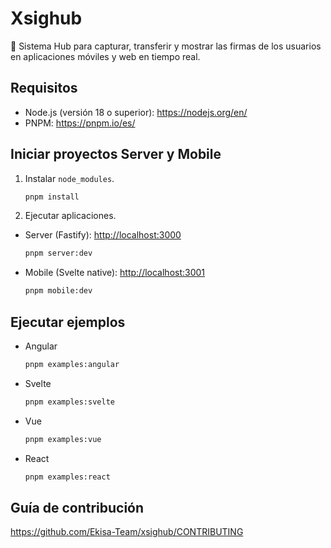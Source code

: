 # Xsighub

📝 Sistema Hub para capturar, transferir y mostrar las firmas de los usuarios en aplicaciones móviles y web en tiempo real.

## Requisitos

- Node.js (versión 18 o superior): <https://nodejs.org/en/>
- PNPM: <https://pnpm.io/es/>

## Iniciar proyectos Server y Mobile

1. Instalar `node_modules`.

   ```sh
   pnpm install
   ```

2. Ejecutar aplicaciones.

- Server (Fastify): [http://localhost:3000](http://localhost:3000)

  ```sh
  pnpm server:dev
  ```

- Mobile (Svelte native): [http://localhost:3001](http://localhost:3001)

  ```sh
  pnpm mobile:dev
  ```

## Ejecutar ejemplos

- Angular

  ```sh
  pnpm examples:angular
  ```

- Svelte

  ```sh
  pnpm examples:svelte
  ```

- Vue

  ```sh
  pnpm examples:vue
  ```

- React

  ```sh
  pnpm examples:react
  ```

## Guía de contribución

<https://github.com/Ekisa-Team/xsighub/CONTRIBUTING>
